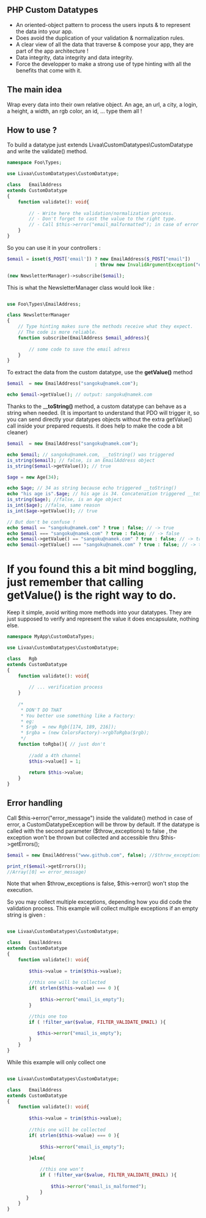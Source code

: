 PHP Custom Datatypes
-------------------

- An oriented-object pattern to process the users inputs & to represent the data into your app.
- Does avoid the duplication of your validation & normalization rules.
- A clear view of all the data that traverse & compose your app, they are part of the app architecture !
- Data integrity, data integrity and data integrity.
- Force the developper to make a strong use of type hinting with all the benefits that come with it.

The main idea
-----------------
Wrap every data into their own relative object.
An age, an url, a city, a login, a height, a width, an rgb color, an id, ... type them all !

How to use ?
---------------
To build a datatype just extends Livaa\CustomDatatypes\CustomDatatype and write the validate() method.

```php
namespace Foo\Types;

use Livaa\CustomDatatypes\CustomDatatype;

class   EmailAddress
extends CustomDatatype
{
    function validate(): void{
    
        // - Write here the validation/normalization process.
        // - Don't forget to cast the value to the right type.       
        // - Call $this->error("email_malformatted"); in case of error
    }
}
```

So you can use it in your controllers :

```php
$email = isset($_POST['email']) ? new EmailAddress($_POST["email"]) 
                                : throw new InvalidArgumentException("email_address_missing");

(new NewsletterManager)->subscribe($email);
```

This is what the NewsletterManager class would look like :

```php

use Foo\Types\EmailAddress;

class NewsletterManager
{   
    // Type hinting makes sure the methods receive what they expect.
    // The code is more reliable.
    function subscribe(EmailAddress $email_address){ 
    
        // some code to save the email adress
    }
}
```
 
To extract the data from the custom datatype, use the __getValue()__ method

```php
$email  = new EmailAddress("sangoku@namek.com");

echo $email->getValue(); // output: sangoku@namek.com
```

Thanks to the ____toString()__ method, a custom datatype can behave as a string when needed. 
(It is important to understand that PDO will trigger it, so you can send directly your datatypes objects without the extra getValue() call inside your prepared requests.
it does help to make the code a bit cleaner)
```php
$email  = new EmailAddress("sangoku@namek.com");

echo $email; // sangoku@namek.com, __toString() was triggered
is_string($email); // false, is an EmailAddress object
is_string($email->getValue()); // true

$age = new Age(34); 

echo $age; // 34 as string because echo triggered __toString()
echo "his age is".$age; // his age is 34. Concatenation triggered __toString()
is_string($age); //false, is an Age object
is_int($age); //false, same reason
is_int($age->getValue()); // true

// But don't be confuse !
echo $email == "sangoku@namek.com" ? true : false; // -> true
echo $email === "sangoku@namek.com" ? true : false; // -> false
echo $email->getValue() == "sangoku@namek.com" ? true : false; // -> true
echo $email->getValue() === "sangoku@namek.com" ? true : false; // -> true
```
# If you found this a bit mind boggling, just remember that calling getValue() is the right way to do.

Keep it simple, avoid writing more methods into your datatypes.
They are just supposed to verify and represent the value it does encapsulate, nothing else.        
```php
namespace MyApp\CustomDataTypes;

use Livaa\CustomDatatypes\CustomDatatype;

class   Rgb
extends CustomDatatype
{
    function validate(): void{
    
        // ... verification process
    }
    
    /* 
     * DON'T DO THAT
     * You better use something like a Factory:
     * eg: 
     * $rgb  = new Rgb([174, 189, 216]);
     * $rgba = (new ColorsFactory)->rgbToRgba($rgb);
     */  
    function toRgba(){ // just don't
        
        //add a 4th channel
        $this->value[] = 1;
        
        return $this->value;
    }
}
```

Error handling
--------------

Call $this->error("error_message") inside the validate() method in case of error, a CustomDatatypeException will be throw by default.
If the datatype is called with the second parameter ($throw_exceptions) to false , the exception won't be thrown but collected and accessible thru $this->getErrors();

```php
$email = new EmailAddress("www.github.com", false); //$throw_exceptions on false

print_r($email->getErrors());
//Array([0] => error_message)
```
Note that when $throw_exceptions is false, $this->error() won't stop the execution.

So you may collect multiple exceptions, depending how you did code the validation process.
This example will collect multiple exceptions if an empty string is given : 
```php

use Livaa\CustomDatatypes\CustomDatatype;

class   EmailAddress
extends CustomDatatype
{
    function validate(): void{
    
        $this->value = trim($this->value);
        
        //this one will be collected
        if( strlen($this->value) === 0 ){
            
            $this->error("email_is_empty");
        }                

        //this one too
        if ( !filter_var($value, FILTER_VALIDATE_EMAIL) ){
            
           $this->error("email_is_empty");
        }
    }
}
```

While this example will only collect one

```php

use Livaa\CustomDatatypes\CustomDatatype;

class   EmailAddress
extends CustomDatatype
{
    function validate(): void{
    
        $this->value = trim($this->value);
        
        //this one will be collected
        if( strlen($this->value) === 0 ){
            
            $this->error("email_is_empty");
            
        }else{                

            //this one won't
            if ( !filter_var($value, FILTER_VALIDATE_EMAIL) ){
            
                $this->error("email_is_malformed");
            }
       }
    }
}
```
